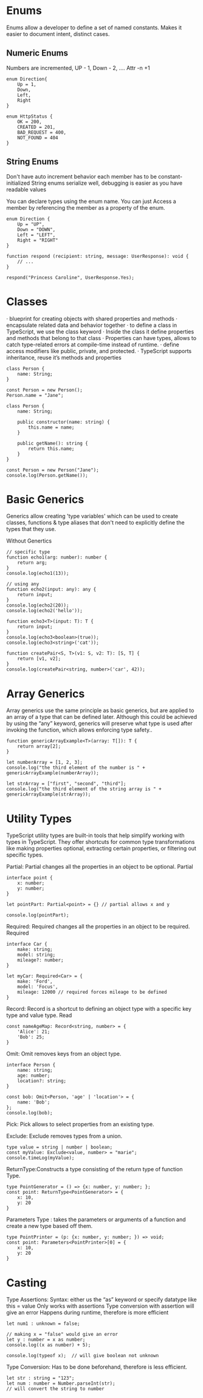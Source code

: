 # Enums

Enums allow a developer to define a set of named constants. Makes it easier to document intent, distinct cases.

## Numeric Enums

Numbers are incremented, UP - 1, Down - 2, …. Attr -n +1

```
enum Direction{
	Up = 1,
    Down,
    Left,
    Right
}

enum HttpStatus {
	OK = 200,
    CREATED = 201,
    BAD_REQUEST = 400,
    NOT_FOUND = 404
}
```

## String Enums

Don't have auto increment behavior  each member has to be constant-initialized
String enums serialize well, debugging is easier as you have readable values

You can declare types using the enum name. You can just Access a member by referencing the  member as a property of the enum.

```
enum Direction {
	Up = "UP",
    Down = "DOWN",
    Left = "LEFT",
    Right = "RIGHT"
}
```
```
function respond (recipient: string, message: UserResponse): void {
	// ...
}

respond("Princess Caroline", UserResponse.Yes);
```

# Classes

·  	blueprint for creating objects with shared properties and methods
·  	encapsulate related data and behavior together
·  	to define a class in TypeScript, we use the class keyword
·  	Inside the class it define properties and methods that belong to that class
·  	Properties can have types, allows to catch type-related errors at compile-time instead of runtime.
·  	define access modifiers like public, private, and protected.
·  	TypeScript supports inheritance, reuse it’s methods and properties

```
class Person {
	name: String;
}

const Person = new Person();
Person.name = "Jane";
```
```
class Person {
	name: String;
    
    public constructor(name: string) {
    	this.name = name;
    }
    
    public getName(): string {
    	return this.name;
    }
}

const Person = new Person("Jane");
console.log(Person.getName());
```

# Basic Generics

Generics allow creating 'type variables' which can be used to create classes, functions & type aliases that don't need to explicitly define the types that they use.

Without Genertics
```
// specific type
function echo1(arg: number): number {
	return arg;
}
console.log(echo1(13));

// using any
function echo2(input: any): any {
	return input;
}
console.log(echo2(20));
console.log(echo2('hello'));
```
```
function echo3<T>(input: T): T {
	return input;
}
console.log(echo3<boolean>(true));
console.log(echo3<string>('cat'));

function createPair<S, T>(v1: S, v2: T): [S, T] {
	return [v1, v2];
}
console.log(createPair<string, number>('car', 42));
```

# Array Generics

Array generics use the same principle as basic generics, but are applied to an array of a type that can be defined later. Although this could be achieved by using the “any” keyword, generics will preserve what type is used after invoking the function, which allows enforcing type safety..

```
function genericArrayExample<T>(array: T[]): T {
	return array[2];
}

let numberArray = [1, 2, 3];
console.log("the third element of the number is " + genericArrayExample(numberArray));

let strArray = ["first", "second", "third"];
console.log("the third element of the string array is " + genericArrayExample(strArray));
```

# Utility Types
TypeScript utility types are built-in tools that help simplify working with types in TypeScript. They offer shortcuts for common type transformations like making properties optional, extracting certain properties, or filtering out specific types.

Partial: Partial changes all the properties in an object to be optional. Partial<T>
```
interface point {
	x: number;
    y: number;
}

let pointPart: Partial<point> = {} // partial allows x and y

console.log(pointPart);
```

Required: Required changes all the properties in an object to be required. Required<T>
```
interface Car {
	make: string;
    model: string;
    mileage?: number;
}

let myCar: Required<Car> = {
	make: 'Ford',
    model: 'Focus',
    mileage: 12000 // required forces mileage to be defined
}
```

Record: Record is a shortcut to defining an object type with a specific key type and value type. Read<T>
```
const nameAgeMap: Record<string, number> = {
	'Alice': 21;
    'Bob': 25;
}
```

Omit: Omit removes keys from an object type.
```
interface Person {
	name: string;
    age: number;
    location?: string;
}

const bob: Omit<Person, 'age' | 'location'> = {
	name: 'Bob';
};
console.log(bob);
```

Pick: Pick allows to select properties from an existing type.

Exclude: Exclude removes types from a union.
```
type value = string | number | boolean;
const myValue: Exclude<value, number> = "marie";
console.timeLog(myValue);
```

ReturnType:Constructs a type consisting of the return type of function Type.
```
type PointGenerator = () => {x: number, y: number; };
const point: ReturnType<PointGenerator> = {
	x: 10,
    y: 20
}
```

Parameters Type : takes the parameters or arguments of a function and create a new type based off them.
```
type PointPrinter = (p: {x: number, y: number; }) => void;
const point: Parameters<PointPrinter>[0] = {
	x: 10,
    y: 20
}
```

# Casting

Type Assertions:
  Syntax: either us the “as” keyword or specify datatype like this = <dataype> value
  Only works with assertions
  Type conversion with assertion will give an error
  Happens during runtime, therefore is more efficient

```
let num1 : unknown = false;

// making x = "false" would give an error
let y : number = x as number;
console.log((x as number) + 5);

console.log(typeof x);	// will give boolean not unknown
```

Type Conversion:
  Has to be done beforehand, therefore is less efficient.
```
let str : string = "123";
let num : number = Number.parseInt(str);
// will convert the string to number
```
